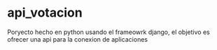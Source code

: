 # api_votacion
Poryecto hecho en python usando el frameowrk django, el objetivo es ofrecer una api para la conexion de aplicaciones
